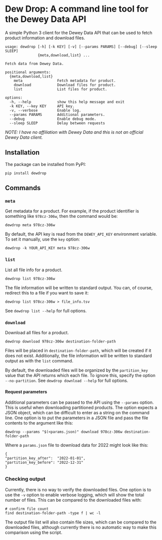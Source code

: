 Dew Drop: A command line tool for the Dewey Data API
====================================================

A simple Python 3 client for the Dewey Data API that can be used to fetch
product information and download files.

    usage: dewdrop [-h] [-k KEY] [-v] [--params PARAMS] [--debug] [--sleep SLEEP]
                   {meta,download,list} ...

    Fetch data from Dewey Data.

    positional arguments:
      {meta,download,list}
        meta                Fetch metadata for product.
        download            Download files for product.
        list                List files for product.

    options:
      -h, --help            show this help message and exit
      -k KEY, --key KEY     API key.
      -v, --verbose         Enable log.
      --params PARAMS       Additional parameters.
      --debug               Enable debug mode.
      --sleep SLEEP         Delay between requests

_NOTE: I have no affiliation with Dewey Data and this is not an official
Dewey Data client._


## Installation

The package can be installed from PyPI:

    pip install dewdrop


## Commands

### `meta`

Get metadata for a product. For example, if the product identifier is
something like `978cz-306w`, then the command would be:

    dewdrop meta 978cz-306w

By default, the API key is read from the `DEWEY_API_KEY` environment variable.
To set it manually, use the `key` option:

    dewdrop -k YOUR_API_KEY meta 978cz-306w

### `list`

List all file info for a product.

    dewdrop list 978cz-306w

The file information will be written to standard output. You can, of course,
redirect this to a file if you want to save it:

    dewdrop list 978cz-306w > file_info.tsv

See `dewdrop list --help` for full options.

### `download`

Download all files for a product.

    dewdrop download 978cz-306w destination-folder-path

Files will be placed in `destination-folder-path`, which will be created if
it does not exist. Additionally, the file information will be written to
standard output as with the `list` command.

By default, the downloaded files will be organized by the `partition_key`
value that the API returns which each file. To ignore this, specify the
option `--no-partition`. See `dewdrop download --help` for full options.

#### Request parameters

Additional parameters can be passed to the API using the `--params` option.
This is useful when downloading partitioned products. The option expects a
JSON object, which can be difficult to enter as a string on the command line.
One option is to put the parameters in a JSON file and pass the file contents
to the argument like this:

    dewdrop --params "$(<params.json)" download 978cz-306w destination-folder-path

Where a `params.json` file to download data for 2022 might look like this:

    {
    "partition_key_after":  "2022-01-01",
    "partition_key_before": "2022-12-31"
    }

### Checking output

Currently, there is no way to verify the downloaded files. One option is
to use the `-v` option to enable verbose logging, which will show the total
number of files. This can be compared to the downloaded files with:

    # confirm file count
    find destination-folder-path -type f | wc -l

The output file list will also contain file sizes, which can be compared to
the downloaded files, although currently there is no automatic way to make
this comparison using the script.
